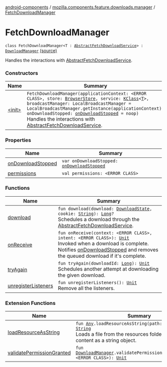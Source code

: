 [android-components](../../index.md) / [mozilla.components.feature.downloads.manager](../index.md) / [FetchDownloadManager](./index.md)

# FetchDownloadManager

`class FetchDownloadManager<T : `[`AbstractFetchDownloadService`](../../mozilla.components.feature.downloads/-abstract-fetch-download-service/index.md)`> : `[`DownloadManager`](../-download-manager/index.md) [(source)](https://github.com/mozilla-mobile/android-components/blob/master/components/feature/downloads/src/main/java/mozilla/components/feature/downloads/manager/FetchDownloadManager.kt#L34)

Handles the interactions with [AbstractFetchDownloadService](../../mozilla.components.feature.downloads/-abstract-fetch-download-service/index.md).

### Constructors

| Name | Summary |
|---|---|
| [&lt;init&gt;](-init-.md) | `FetchDownloadManager(applicationContext: <ERROR CLASS>, store: `[`BrowserStore`](../../mozilla.components.browser.state.store/-browser-store/index.md)`, service: `[`KClass`](https://kotlinlang.org/api/latest/jvm/stdlib/kotlin.reflect/-k-class/index.html)`<`[`T`](index.md#T)`>, broadcastManager: LocalBroadcastManager = LocalBroadcastManager.getInstance(applicationContext), onDownloadStopped: `[`onDownloadStopped`](../on-download-stopped.md)` = noop)`<br>Handles the interactions with [AbstractFetchDownloadService](../../mozilla.components.feature.downloads/-abstract-fetch-download-service/index.md). |

### Properties

| Name | Summary |
|---|---|
| [onDownloadStopped](on-download-stopped.md) | `var onDownloadStopped: `[`onDownloadStopped`](../on-download-stopped.md) |
| [permissions](permissions.md) | `val permissions: <ERROR CLASS>` |

### Functions

| Name | Summary |
|---|---|
| [download](download.md) | `fun download(download: `[`DownloadState`](../../mozilla.components.browser.state.state.content/-download-state/index.md)`, cookie: `[`String`](https://kotlinlang.org/api/latest/jvm/stdlib/kotlin/-string/index.html)`): `[`Long`](https://kotlinlang.org/api/latest/jvm/stdlib/kotlin/-long/index.html)`?`<br>Schedules a download through the [AbstractFetchDownloadService](../../mozilla.components.feature.downloads/-abstract-fetch-download-service/index.md). |
| [onReceive](on-receive.md) | `fun onReceive(context: <ERROR CLASS>, intent: <ERROR CLASS>): `[`Unit`](https://kotlinlang.org/api/latest/jvm/stdlib/kotlin/-unit/index.html)<br>Invoked when a download is complete. Notifies [onDownloadStopped](../on-download-stopped.md) and removes the queued download if it's complete. |
| [tryAgain](try-again.md) | `fun tryAgain(downloadId: `[`Long`](https://kotlinlang.org/api/latest/jvm/stdlib/kotlin/-long/index.html)`): `[`Unit`](https://kotlinlang.org/api/latest/jvm/stdlib/kotlin/-unit/index.html)<br>Schedules another attempt at downloading the given download. |
| [unregisterListeners](unregister-listeners.md) | `fun unregisterListeners(): `[`Unit`](https://kotlinlang.org/api/latest/jvm/stdlib/kotlin/-unit/index.html)<br>Remove all the listeners. |

### Extension Functions

| Name | Summary |
|---|---|
| [loadResourceAsString](../../mozilla.components.support.test.file/kotlin.-any/load-resource-as-string.md) | `fun `[`Any`](https://kotlinlang.org/api/latest/jvm/stdlib/kotlin/-any/index.html)`.loadResourceAsString(path: `[`String`](https://kotlinlang.org/api/latest/jvm/stdlib/kotlin/-string/index.html)`): `[`String`](https://kotlinlang.org/api/latest/jvm/stdlib/kotlin/-string/index.html)<br>Loads a file from the resources folder and returns its content as a string object. |
| [validatePermissionGranted](../validate-permission-granted.md) | `fun `[`DownloadManager`](../-download-manager/index.md)`.validatePermissionGranted(context: <ERROR CLASS>): `[`Unit`](https://kotlinlang.org/api/latest/jvm/stdlib/kotlin/-unit/index.html) |
